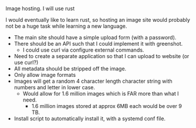 Image hosting.
I will use rust

I would eventually like to learn rust, so hosting an image site would probably not be a huge task while learning
a new language.

* The main site should have a simple upload form (with a password).
* There should be an API such that I could implement it with greenshot.
	* I could use curl via configure external commands.
* Need to create a separate application so that I can upload to website (or use curl?)
* All metadata should be stripped off the image.
* Only allow image formats
* Images will get a random 4 character length character string with numbers and letter in lower case.
	* Would allow for 1.6 million images which is FAR more than what I need.
		* 1.6 million images stored at approx 6MB each would be over 9 TB.
* Install script to automatically install it, with a systemd conf file.

